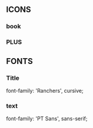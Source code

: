 ## ICONS

### book 
<i class="fab fa-bootstrap"></i>

### PLUS 
<i class="far fa-plus-square"></i>

## FONTS 

### Title
font-family: 'Ranchers', cursive;

### text 
font-family: 'PT Sans', sans-serif;
